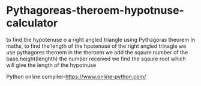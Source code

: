 # Pythagoreas-theroem-hypotnuse-calculator
to find the hypotenuse o a right angled triangle using Pythagoras theorem
In maths, to find the length of the hpotenuse of the right angled trinagle we use pythagores theroem
in the theroem we add the sqaure number of the base,height(lenghth)
the number received we find the sqaure root which will give the length of the hypotnuse

Python online compiler-https://www.online-python.com/
